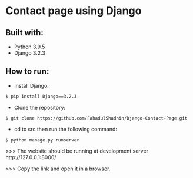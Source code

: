 # Contact page using Django

## Built with:
* Python 3.9.5
* Django 3.2.3

## How to run:
* Install Django:
 ```
 $ pip install Django==3.2.3
 ```

* Clone the repository:
```
$ git clone https://github.com/FahadulShadhin/Django-Contact-Page.git
```

* cd to src then run the following command:
```
$ python manage.py runserver
```

<p>>>> The website should be running at development server http://127.0.0.1:8000/ </p>
<p>>>> Copy the link and open it in a browser.</p>
